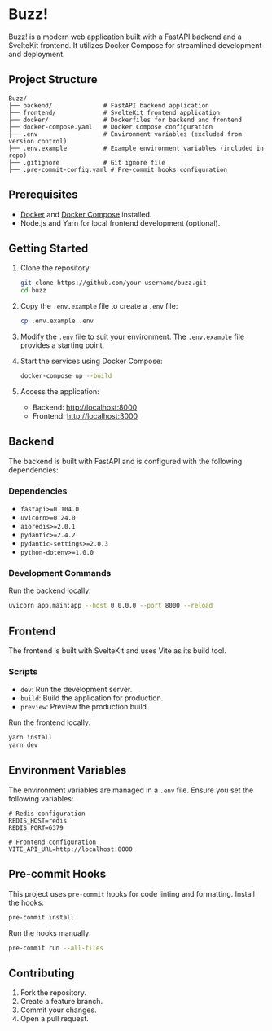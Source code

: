 

# Buzz!

Buzz! is a modern web application built with a FastAPI backend and a SvelteKit frontend. It utilizes Docker Compose for streamlined development and deployment.

## Project Structure

```
Buzz/
├── backend/              # FastAPI backend application
├── frontend/             # SvelteKit frontend application
├── docker/               # Dockerfiles for backend and frontend
├── docker-compose.yaml   # Docker Compose configuration
├── .env                  # Environment variables (excluded from version control)
├── .env.example          # Example environment variables (included in repo)
├── .gitignore            # Git ignore file
├── .pre-commit-config.yaml # Pre-commit hooks configuration
```

## Prerequisites

- [Docker](https://www.docker.com/) and [Docker Compose](https://docs.docker.com/compose/) installed.
- Node.js and Yarn for local frontend development (optional).

## Getting Started

1. Clone the repository:

   ```bash
   git clone https://github.com/your-username/buzz.git
   cd buzz
   ```

2. Copy the `.env.example` file to create a `.env` file:

   ```bash
   cp .env.example .env
   ```

3. Modify the `.env` file to suit your environment. The `.env.example` file provides a starting point.

4. Start the services using Docker Compose:

   ```bash
   docker-compose up --build
   ```

5. Access the application:

   - Backend: [http://localhost:8000](http://localhost:8000)
   - Frontend: [http://localhost:3000](http://localhost:3000)

## Backend

The backend is built with FastAPI and is configured with the following dependencies:

### Dependencies

- `fastapi>=0.104.0`
- `uvicorn>=0.24.0`
- `aioredis>=2.0.1`
- `pydantic>=2.4.2`
- `pydantic-settings>=2.0.3`
- `python-dotenv>=1.0.0`

### Development Commands

Run the backend locally:

```bash
uvicorn app.main:app --host 0.0.0.0 --port 8000 --reload
```

## Frontend

The frontend is built with SvelteKit and uses Vite as its build tool.

### Scripts

- `dev`: Run the development server.
- `build`: Build the application for production.
- `preview`: Preview the production build.

Run the frontend locally:

```bash
yarn install
yarn dev
```

## Environment Variables

The environment variables are managed in a `.env` file. Ensure you set the following variables:

```env
# Redis configuration
REDIS_HOST=redis
REDIS_PORT=6379

# Frontend configuration
VITE_API_URL=http://localhost:8000
```

## Pre-commit Hooks

This project uses `pre-commit` hooks for code linting and formatting. Install the hooks:

```bash
pre-commit install
```

Run the hooks manually:

```bash
pre-commit run --all-files
```

## Contributing

1. Fork the repository.
2. Create a feature branch.
3. Commit your changes.
4. Open a pull request.

